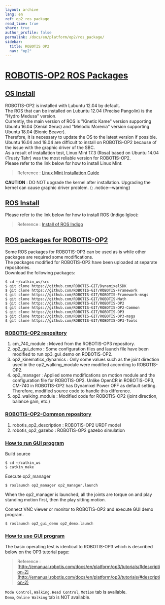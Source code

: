 ```yaml
---
layout: archive
lang: en
ref: op2_ros_package
read_time: true
share: true
author_profile: false
permalink: /docs/en/platform/op2/ros_package/
sidebar:
  title: ROBOTIS OP2
  nav: "op2"
---
```


# [ROBOTIS-OP2 ROS Packages](#robotis-op2-ros-packages)

## [OS Install](#os-install)

ROBOTIS-OP2 is installed with Lubuntu 12.04 by default.  
The ROS that can be installed on Lubuntu 12.04 (Precise Pangolin) is the "Hydro Medusa" version.  
Currently, the main version of ROS is "Kinetic Kame" version supporting Ubuntu 16.04 (Xenial Xerus) and "Melodic Morenia" version supporting Ubuntu 18.04 (Bionic Beaver).  
Therefore, it is necessary to update the OS to the latest version if possible.  
Ubuntu 16.04 and 18.04 are difficult to install on ROBOTIS-OP2 because of the issue with the graphic driver of the SBC.  
As a result of installation test, Linux Mint 17.3 (Rosa) based on Ubuntu 14.04 (Trusty Tahr) was the most reliable version for ROBOTIS-OP2.  
Please refer to the link below for how to install Linux Mint:
> Reference : [Linux Mint Installation Guide]  

**CAUTION** : DO NOT upgrade the kernel after installation. Upgrading the kernel can cause graphic driver problem.
{: .notice--warning}


## [ROS Install](#ros-install)

Please refer to the link below for how to install ROS (Indigo Igloo):  
> Reference : [Install of ROS Indigo]  


## [ROS packages for ROBOTIS-OP2](#ros-packages-for-robotis-op2)

Some ROS packages for ROBOTIS-OP3 can be used as is while other packages are required some modifications.  
The packages modified for ROBOTIS-OP2 have been uploaded at separate repositories.  
Download the following packages:

```
$ cd ~/catkin_ws/src
$ git clone https://github.com/ROBOTIS-GIT/DynamixelSDK
$ git clone https://github.com/ROBOTIS-GIT/ROBOTIS-Framework
$ git clone https://github.com/ROBOTIS-GIT/ROBOTIS-Framework-msgs
$ git clone https://github.com/ROBOTIS-GIT/ROBOTIS-Math
$ git clone https://github.com/ROBOTIS-GIT/ROBOTIS-OP2
$ git clone https://github.com/ROBOTIS-GIT/ROBOTIS-OP2-Common
$ git clone https://github.com/ROBOTIS-GIT/ROBOTIS-OP3
$ git clone https://github.com/ROBOTIS-GIT/ROBOTIS-OP3-msgs
$ git clone https://github.com/ROBOTIS-GIT/ROBOTIS-OP3-Tools
```


### [ROBOTIS-OP2 repository](#robotis-op2-repository)

1. cm_740_module : Moved from the ROBOTIS-OP3 repository.
2. op2_gui_demo : Some configuration files and launch file have been modified to run op3_gui_demo on ROBOTIS-OP2.
3. op2_kinematics_dynamics : Only some values such as the joint direction used in the op2_walking_module were modified according to ROBOTIS-OP2.
4. op2_manager : Applied some modifications on motion module and the configuration file for ROBOTIS-OP2. Unlike OpenCR in ROBOTIS-OP3, CM-740 in ROBOTIS-OP2 has Dynamixel Power OFF as default setting. Therefore, modified source code to handle this difference.
5. op2_walking_module : Modified code for ROBOTIS-OP2 (joint direction, balance gain, etc.)

### [ROBOTIS-OP2-Common repository](#robotis-op2-common-repository)

1. robotis_op2_description : ROBOTIS-OP2 URDF model
2. robotis_op2_gazebo : ROBOTIS-OP2 gazebo simulation

### [How to run GUI program](#how-to-run-gui-program)

Build source

```
$ cd ~/catkin_ws
$ catkin_make
```

Execute op2_manager

```
$ roslaunch op2_manager op2_manager.launch
```

When the op2_manager is launched, all the joints are torque on and play standing motion first, then the play sitting motion.  

Connect VNC viewer or monitor to ROBOTIS-OP2 and execute GUI demo program.

```
$ roslaunch op2_gui_demo op2_demo.launch
```

### [How to use GUI program](#how-to-use-gui-program)

The basic operating test is identical to ROBOTIS-OP3 which is described below on the OP3 tutorial page:  
> Reference : [http://emanual.robotis.com/docs/en/platform/op3/tutorials/#description-2](http://emanual.robotis.com/docs/en/platform/op3/tutorials/#description-2)

`Mode Control`, `Walking`, `Head Control`, `Motion` tab is available.  
`Demo`, `Online Walking` tab is NOT available.


[Linux Mint Installation Guide]: https://linuxmint-installation-guide.readthedocs.io/en/latest/  
[Install of ROS Indigo]: http://wiki.ros.org/indigo/Installation/Ubuntu
